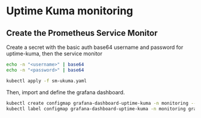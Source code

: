 # Uptime Kuma monitoring

## Create the Prometheus Service Monitor

Create a secret with the basic auth base64 username and password for uptime-kuma, then the service monitor


```bash
echo -n "<username>" | base64
echo -n "<password>" | base64
```

```bash
kubectl apply -f sm-ukuma.yaml
```

Then, import and define the grafana dashboard.

```bash
kubectl create configmap grafana-dashboard-uptime-kuma -n monitoring --from-file=grafana-uk.json
kubectl label configmap grafana-dashboard-uptime-kuma -n monitoring grafana_dashboard="1"
```
